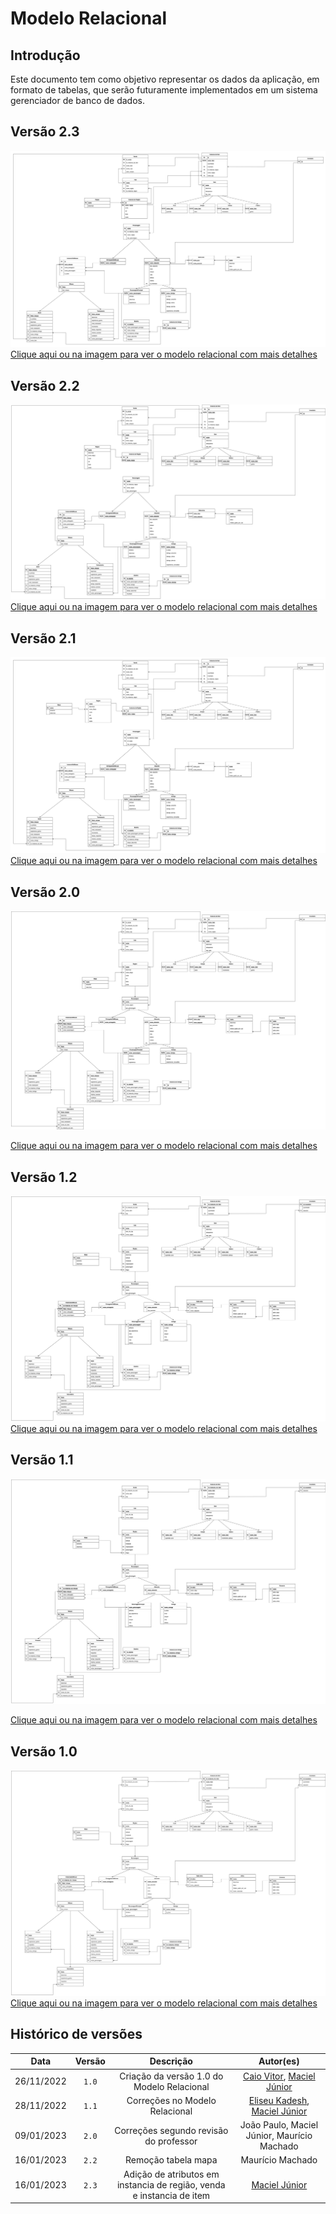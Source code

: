 # Modelo Relacional

## Introdução

Este documento tem como objetivo representar os dados da aplicação, em formato de tabelas, que serão futuramente implementados em um sistema gerenciador de banco de dados.

## Versão 2.3

[![Imagem de capa](../images/modelo-relacional23.jpg)](../images/modelo-relacional23.jpg)
[Clique aqui ou na imagem para ver o modelo relacional com mais detalhes](../images/modelo-relacional23.jpg)
## Versão 2.2

[![Imagem de capa](../images/modelo-relacional22.png)](../images/modelo-relacional22.png)
[Clique aqui ou na imagem para ver o modelo relacional com mais detalhes](../images/modelo-relacional22.png)

## Versão 2.1

[![Imagem de capa](../images/modelo-relacional21.png)](../images/modelo-relacional21.png)
[Clique aqui ou na imagem para ver o modelo relacional com mais detalhes](../images/modelo-relacional21.png)

## Versão 2.0

[![Imagem de capa](../images/modelo-relacional2.jpg)](../images/modelo-relacional2.jpg)

[Clique aqui ou na imagem para ver o modelo relacional com mais detalhes](../images/modelo-relacional2.jpg)


## Versão 1.2

[![Imagem de capa](../images/modelo-relacional12.jpg)](../images/modelo-relacional12.jpg)
[Clique aqui ou na imagem para ver o modelo relacional com mais detalhes](../images/modelo-relacional12.jpg)

## Versão 1.1

[![Imagem de capa](../images/ModeloRelacional1.1.jpg)](../images/ModeloRelacional1.1.jpg)

[Clique aqui ou na imagem para ver o modelo relacional com mais detalhes](../images/ModeloRelacional1.1.jpg)

## Versão 1.0

[![Imagem de capa](../images/modelo-relacional-1.0.jpg)](../images/modelo-relacional-1.0.jpg)
[Clique aqui ou na imagem para ver o modelo relacional com mais detalhes](../images/modelo-relacional-1.0.jpg)

## Histórico de versões

|    Data    | Versão |                 Descrição                  |                                                Autor(es)                                                |
| :--------: | :----: | :----------------------------------------: | :-----------------------------------------------------------------------------------------------------: |
| 26/11/2022 | `1.0`  | Criação da versão 1.0 do Modelo Relacional |    [Caio Vitor](https://github.com/caiozim112), [Maciel Júnior](https://github.com/macieljuniormax)     |
| 28/11/2022 | `1.1`  |       Correções no Modelo Relacional       | [Eliseu Kadesh](https://github.com/eliseukadesh67), [Maciel Júnior](https://github.com/macieljuniormax) |
| 09/01/2023 | `2.0`  |   Correções segundo revisão do professor   |                               João Paulo, Maciel Júnior, Maurício Machado                               |
| 16/01/2023 | `2.2`  |            Remoção tabela mapa             |                                            Maurício Machado                                             |
| 16/01/2023 | `2.3`  |            Adição de atributos em instancia de região, venda e instancia de item              |                                           [Maciel Júnior](https://github.com/macieljuniormax)                                            |
